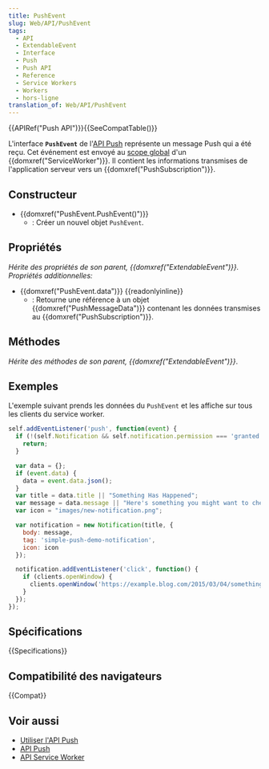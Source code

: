 ```yaml
---
title: PushEvent
slug: Web/API/PushEvent
tags:
  - API
  - ExtendableEvent
  - Interface
  - Push
  - Push API
  - Reference
  - Service Workers
  - Workers
  - hors-ligne
translation_of: Web/API/PushEvent
---
```


{{APIRef("Push API")}}{{SeeCompatTable()}}

L'interface **`PushEvent`** de l'[API Push](/fr/docs/Web/API/Push_API) représente un message Push qui a été reçu. Cet événement est envoyé au [scope global](/fr/docs/Web/API/ServiceWorkerGlobalScope) d'un {{domxref("ServiceWorker")}}. Il contient les informations transmises de l'application serveur vers un {{domxref("PushSubscription")}}.

## Constructeur

- {{domxref("PushEvent.PushEvent()")}}
  - : Créer un nouvel objet `PushEvent`.

## Propriétés

_Hérite des propriétés de son parent, {{domxref("ExtendableEvent")}}. Propriétés additionnelles:_

- {{domxref("PushEvent.data")}} {{readonlyinline}}
  - : Retourne une référence à un objet {{domxref("PushMessageData")}} contenant les données transmises au {{domxref("PushSubscription")}}.

## Méthodes

_Hérite des méthodes de son parent, {{domxref("ExtendableEvent")}}_.

## Exemples

L'exemple suivant prends les données du `PushEvent` et les affiche sur tous les clients du service worker.

```js
self.addEventListener('push', function(event) {
  if (!(self.Notification && self.notification.permission === 'granted')) {
    return;
  }

  var data = {};
  if (event.data) {
    data = event.data.json();
  }
  var title = data.title || "Something Has Happened";
  var message = data.message || "Here's something you might want to check out.";
  var icon = "images/new-notification.png";

  var notification = new Notification(title, {
    body: message,
    tag: 'simple-push-demo-notification',
    icon: icon
  });

  notification.addEventListener('click', function() {
    if (clients.openWindow) {
      clients.openWindow('https://example.blog.com/2015/03/04/something-new.html');
    }
  });
});
```

## Spécifications

{{Specifications}}

## Compatibilité des navigateurs

{{Compat}}

## Voir aussi

- [Utiliser l'API Push](/fr/docs/Web/API/Push_API/Using_the_Push_API)
- [API Push](/fr/docs/Web/API/Push_API)
- [API Service Worker](/fr/docs/Web/API/Service_Worker_API)
